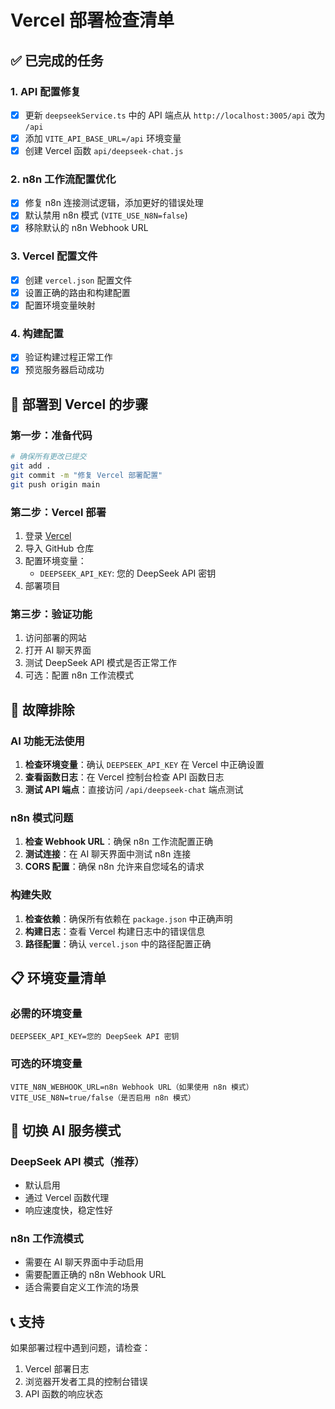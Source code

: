 # Vercel 部署检查清单

## ✅ 已完成的任务

### 1. API 配置修复
- [x] 更新 `deepseekService.ts` 中的 API 端点从 `http://localhost:3005/api` 改为 `/api`
- [x] 添加 `VITE_API_BASE_URL=/api` 环境变量
- [x] 创建 Vercel 函数 `api/deepseek-chat.js`

### 2. n8n 工作流配置优化
- [x] 修复 n8n 连接测试逻辑，添加更好的错误处理
- [x] 默认禁用 n8n 模式 (`VITE_USE_N8N=false`)
- [x] 移除默认的 n8n Webhook URL

### 3. Vercel 配置文件
- [x] 创建 `vercel.json` 配置文件
- [x] 设置正确的路由和构建配置
- [x] 配置环境变量映射

### 4. 构建配置
- [x] 验证构建过程正常工作
- [x] 预览服务器启动成功

## 🔧 部署到 Vercel 的步骤

### 第一步：准备代码
```bash
# 确保所有更改已提交
git add .
git commit -m "修复 Vercel 部署配置"
git push origin main
```

### 第二步：Vercel 部署
1. 登录 [Vercel](https://vercel.com)
2. 导入 GitHub 仓库
3. 配置环境变量：
   - `DEEPSEEK_API_KEY`: 您的 DeepSeek API 密钥
4. 部署项目

### 第三步：验证功能
1. 访问部署的网站
2. 打开 AI 聊天界面
3. 测试 DeepSeek API 模式是否正常工作
4. 可选：配置 n8n 工作流模式

## 🐛 故障排除

### AI 功能无法使用
1. **检查环境变量**：确认 `DEEPSEEK_API_KEY` 在 Vercel 中正确设置
2. **查看函数日志**：在 Vercel 控制台检查 API 函数日志
3. **测试 API 端点**：直接访问 `/api/deepseek-chat` 端点测试

### n8n 模式问题
1. **检查 Webhook URL**：确保 n8n 工作流配置正确
2. **测试连接**：在 AI 聊天界面中测试 n8n 连接
3. **CORS 配置**：确保 n8n 允许来自您域名的请求

### 构建失败
1. **检查依赖**：确保所有依赖在 `package.json` 中正确声明
2. **构建日志**：查看 Vercel 构建日志中的错误信息
3. **路径配置**：确认 `vercel.json` 中的路径配置正确

## 📋 环境变量清单

### 必需的环境变量
```
DEEPSEEK_API_KEY=您的 DeepSeek API 密钥
```

### 可选的环境变量
```
VITE_N8N_WEBHOOK_URL=n8n Webhook URL（如果使用 n8n 模式）
VITE_USE_N8N=true/false（是否启用 n8n 模式）
```

## 🔄 切换 AI 服务模式

### DeepSeek API 模式（推荐）
- 默认启用
- 通过 Vercel 函数代理
- 响应速度快，稳定性好

### n8n 工作流模式
- 需要在 AI 聊天界面中手动启用
- 需要配置正确的 n8n Webhook URL
- 适合需要自定义工作流的场景

## 📞 支持
如果部署过程中遇到问题，请检查：
1. Vercel 部署日志
2. 浏览器开发者工具的控制台错误
3. API 函数的响应状态